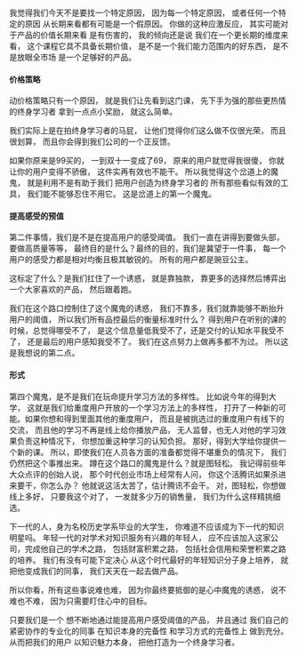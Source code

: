###
我觉得我们今天不是要找一个特定原因，
因为每一个特定原因，
或者任何一个特定的原因
从长期来看都有可能是一个假原因。
你做的这种应激反应，
其实可能对于产品的价值长期来看
是有伤害的，
我的倾向还是说
我们在一个更长期的维度来看，
这个课程它具不具备长期价值，
是不是一个我们能力范围内的好东西，
是不是放眼全市场
是一个足够好的产品。

#### 价格策略
动价格策略只有一个原因，
就是我们让先看到这门课，
先下手为强的那些更热情的终身学习者
拿到一点点小奖励，
就这么简单。 

我们实际上是在拍终身学习者的马屁，
让他们觉得你们这么做不仅很光荣，
而且很划算，
而且你会得到我们公司的一个正反馈。

如果你原来是99买的，
一到双十一变成了69，
原来的用户就觉得我很傻，
你就让你的用户变得不骄傲，
这件实再有效也不能干。
所以我觉得这个岔道上的魔鬼，
就是利用不是有助于我们
把用户创造为终身学习者的
所有那些看似有效的工具，
我们能不能够忍住不用它。
这是岔道上的第一个魔鬼。

#### 提高感受的预值
第二件事情，我们是不是在提高用户的感受阈值。
我们一直在讲得到要做头部，要做高质量等等，
最终目的是什么？最终的目的，我们是冀望于一件事，
每一个用户的感受力都是相对均衡且极其敏锐的。
所有的用户都是豌豆公主。

这标定了什么？是我们扛住了一个诱惑，
就是靠独款，
靠更多的选择然后博弈出一个大家喜欢的产品，
然后跟着跑。

我们在这个路口控制住了这个魔鬼的诱惑，
我们不靠多，我们就靠能够不断抬升用户的阈值，
所以我们所有品控最后的衡量标准时什么？
得到用户在听别的课的时候，总觉得哪受不了，
是这个信息量低我受不了，还是交付的认知水平我受不了，
还是最后的用户感知我受不了。
我们在这点努力上做再多都不为过。
所以这是我想说的第二点。

#### 形式
第四个魔鬼，是不是我们在玩命提升学习方法的多样性。
比如说今年的得到大学，
这就是我们给重度用户开放的一个学习方法上的多样性，
打开了一种新的可能。如果你想和得到里面其他的重度用户，
而且是被挑选过的重度用户有线下的交流，
而且他的学习不再是线上给你播放产品，
无人监督，也无人对他的学习效果负责这种情况下，
你想加重这种学习的认知负担。
那好，得到大学给你提供一个新的课。
所以，即使我们在人员各方面的准备都觉得不堪重负的情况下，
我们仍然把这个事推出来。
蹲在这个路口的魔鬼是什么？就是图轻松。
我记得前些年大众点评的创始人说，
那个时代创业市场上经常有人问，
你这个活腾讯如果杀进来要干，你怎么办？
他就说这活太苦了，估计腾讯不会干。
对，图轻松，你想做线上多好，
只要我这个对了，
一发就多少万的销售量，
我们为什么这样精挑细选。

下一代的人，身为名校历史学系毕业的大学生，
你难道不应该成为下一代的知识明星吗。
年轻一代的对学术对知识服务有兴趣的年轻人，
应不应该加入这家公司，完成他自己的学术之路，
包括财富积累之路，
包括社会信用和荣誉积累之路的培养。
我们有没有可能下定决心
从这个时代最好的年轻知识分子身上培养，
就把他变成我们的同事，
我们天天在一起去做产品。

所以你看，所有这些事说难也难，
因为你最终要抵御的是心中魔鬼的诱惑，
说不难也不难，
因为只需要盯住心中的目标。

只要我们是一个
想不断地通过能提高用户感受阈值的产品，
并且通过
我们自己的紧密协作的专业化的同事
在知识本身的完备性
和学习方式的完备性上
做到充分。
从而把我们的用户
以知识魅力本身，
把他打造为一个终身学习者。
